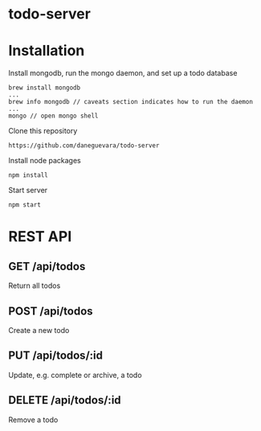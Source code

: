 # todo-server

# Installation
Install mongodb, run the mongo daemon, and set up a todo database
```
brew install mongodb
...
brew info mongodb // caveats section indicates how to run the daemon
...
mongo // open mongo shell
```

Clone this repository

```
https://github.com/daneguevara/todo-server
```

Install node packages
```
npm install
```

Start server
```
npm start
```

# REST API
## GET /api/todos
Return all todos

## POST /api/todos
Create a new todo

## PUT /api/todos/:id
Update, e.g. complete or archive, a todo

## DELETE /api/todos/:id
Remove a todo
